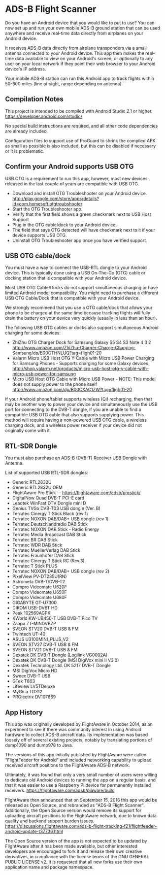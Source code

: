 ADS-B Flight Scanner
====================

Do you have an Android device that you would like to put to use? You can now set up and run your own
mobile ADS-B ground station that can be used anywhere and receive real-time data directly from
airplanes on your Android device. 

It receives ADS-B data directly from airplane transponders via a small antenna connected to your
Android device. This app then makes the real-time data available to view on your Android's screen, or 
optionally to any user on your local network if they point their web browser to your Android device's IP address.

Your mobile ADS-B station can run this Android app to track flights within 50-300 miles (line of sight,
range depending on antenna).


Compilation Notes
-----------------
This project is intended to be compiled with Android Studio 2.1 or higher.
https://developer.android.com/studio/

No special build instructions are required, and all other code dependencies are already included.

Configuration files to support use of ProGuard to shrink the compiled APK as small as possible is
also included, but this can be disabled if necessary or it is problematic.


Confirm your Android supports USB OTG
-------------------------------------

USB OTG is a requirement to run this app, however, most new devices released in the last couple of years are compatible with USB OTG.

* Download and install OTG Troubleshooter on your Android device. http://play.google.com/store/apps/details?id=com.homesoft.otgtroubshooter
* Start the OTG Troubleshooter app.
* Verify that the first field shows a green checkmark next to USB Host Support
* Plug in the OTG cable/dock to your Android device.
* The field that says OTG detected will have checkmark next to it if your device supports USB OTG.
* Uninstall OTG Troubleshooter app once you have verified support.



USB OTG cable/dock
------------------

You must have a way to connect the USB-RTL dongle to your Android device. This is typically done using
a USB On-The-Go (OTG) cable or docking station that is compatible with your Android device.

Most USB OTG Cable/Docks do not support simultaneous charging or have limited Android model compatibility.
You might need to purchase a different USB OTG Cable/Dock that is compatible with your Android device.

We strongly recommend that you use a OTG cable/dock that allows your phone to be charged at the same
time because tracking flights will fully drain the battery on your device very quickly (usually in
less than an hour). 

The following USB OTG cables or docks also support simultaneous Android charging for some devices:

* ZhiZhu OTG Charger Dock for Samsung Galaxy S5 S4 S3 Note 4 3 2 http://www.amazon.com/ZhiZhu-Charger-Charge-Charging-Samsung/dp/B00OTHNLUQ?tag=fligh01-20
* Valarm Micro USB Host OTG Y-Cable with Micro USB Power Charging for Samsung Phones - Supports charging for some Galaxy devices http://shop.valarm.net/products/micro-usb-host-otg-y-cable-with-micro-usb-power-for-samsung
* Micro USB Host OTG Cable with Micro USB Power - NOTE: This model does not supply power to the phone itself http://www.amazon.com/dp/B00CXAC1ZW?tag=fligh01-20


If your Android phone/tablet supports wireless (Qi) recharging, then that may be another way to power your
device and simultaneously use the USB port for connecting to the DVB-T dongle, if you are unable to find a
compatible USB OTG cable that also supports supplying power. This method will require having a non-powered
USB OTG cable, a wireless charging dock, and a wireless power receiver if your device did not originally
come with it.




RTL-SDR Dongle
--------------

You must also purchase an ADS-B (DVB-T) Receiver USB Dongle with Antenna.

List of supported USB RTL-SDR dongles:

* Generic RTL2832U
* Generic RTL2832U OEM
* FlightAware Pro Stick -- https://flightaware.com/adsb/prostick/
* DigitalNow Quad DVB-T PCI-E card
* Leadtek WinFast DTV Dongle mini D
* Genius TVGo DVB-T03 USB dongle (Ver. B)
* Terratec Cinergy T Stick Black (rev 1)
* Terratec NOXON DAB/DAB+ USB dongle (rev 1)
* Terratec Deutschlandradio DAB Stick
* Terratec NOXON DAB Stick - Radio Energy
* Terratec Media Broadcast DAB Stick
* Terratec BR DAB Stick
* Terratec WDR DAB Stick
* Terratec MuellerVerlag DAB Stick
* Terratec Fraunhofer DAB Stick
* Terratec Cinergy T Stick RC (Rev.3)
* Terratec T Stick PLUS
* Terratec NOXON DAB/DAB+ USB dongle (rev 2)
* PixelView PV-DT235U(RN)
* Astrometa DVB-T/DVB-T2
* Compro Videomate U620F
* Compro Videomate U650F
* Compro Videomate U680F
* GIGABYTE GT-U7300
* DIKOM USB-DVBT HD
* Peak 102569AGPK
* KWorld KW-UB450-T USB DVB-T Pico TV
* Zaapa ZT-MINDVBZP
* SVEON STV20 DVB-T USB & FM
* Twintech UT-40
* ASUS U3100MINI_PLUS_V2
* SVEON STV27 DVB-T USB & FM
* SVEON STV21 DVB-T USB & FM
* Dexatek DK DVB-T Dongle (Logilink VG0002A)
* Dexatek DK DVB-T Dongle (MSI DigiVox mini II V3.0)
* Dexatek Technology Ltd. DK 5217 DVB-T Dongle
* MSI DigiVox Micro HD
* Sweex DVB-T USB
* GTek T803
* Lifeview LV5TDeluxe
* MyGica TD312
* PROlectrix DV107669




App History
-----------
This app was originally developed by FlightAware in October 2014, as an experiment to see if there was
community interest in using Android hardware to collect ADS-B aircraft data. Its implementation was
based loosely off of several existing projects, notably by translating portions of dump1090 and dump978 to Java.

The versions of this app initially published by FlightAware were called "FlightFeeder for Android"
and included networking capability to upload received aircraft positions to the FlightAware ADS-B network.

Ultimately, it was found that only a very small number of users were willing to dedicate old Android
devices to running the app on a regular basis, and that it was easier to use a Raspberry Pi device for
permanently installed receivers. https://flightaware.com/adsb/piaware/build

FlightAware then announced that on September 15, 2016 this app would be released as Open Source, and rebranded as
"ADS-B Flight Scanner".  Additionally, the Open Source version would remove its support for uploading
aircraft positions to the FlightAware network, due to known data quality and backend support burden issues.
https://discussions.flightaware.com/ads-b-flight-tracking-f21/flightfeeder-android-update-t37736.html

The Open Source version of the app is not expected to be updated by FlightAware after it has been
made available, but other interested developers are encouraged to fork it and release their
own creative derivatives, in compliance with the license terms of the GNU GENERAL PUBLIC LICENSE v2. 
It is requested that all new forks use their own application name and package namespace.

